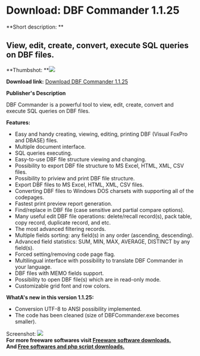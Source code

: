 # Download: DBF Commander 1.1.25

**Short description: **

## View, edit, create, convert, execute SQL queries on DBF files.

  
**Thumbshot: **![](http://www.freewarefiles.com/screenshot/dbfcmmndr_md.gif)   
  
**Download link:** [Download DBF Commander 1.1.25](http://freesoftwares.boysofts.com/DBF-Commander_program_59776.html)  
  

**Publisher's Description**  
  

DBF Commander is a powerful tool to view, edit, create, convert and execute
SQL queries on DBF files.

**Features:**

  * Easy and handy creating, viewing, editing, printing DBF (Visual FoxPro and DBASE) files. 
  * Multiple document interface. 
  * SQL queries executing. 
  * Easy-to-use DBF file structure viewing and changing. 
  * Possibility to export DBF file structure to MS Excel, HTML, XML, CSV files. 
  * Possibility to priview and print DBF file structure. 
  * Export DBF files to MS Excel, HTML, XML, CSV files. 
  * Converting DBF files to Windows DOS charsets with supporting all of the codepages. 
  * Fastest print preview report generation. 
  * Find/replace in DBF file (case sensitive and partial compare options). 
  * Many useful edit DBF file operations: delete/recall record(s), pack table, copy record, duplicate record, and etc. 
  * The most advanced filtering records. 
  * Multiple fields sorting: any field(s) in any order (ascending, descending). 
  * Advanced field statistics: SUM, MIN, MAX, AVERAGE, DISTINCT by any field(s). 
  * Forced setting/removing code page flag. 
  * Multilingual interface with possibility to translate DBF Commander in your language. 
  * DBF files with MEMO fields support. 
  * Possibility to open DBF file(s) which are in read-only mode. 
  * Customizable grid font and row colors. 

**WhatA's new in this version 1.1.25:**

  * Conversion UTF-8 to ANSI possibility implemented. 
  * The code has been cleaned (size of DBFCommander.exe becomes smaller). 

  
  
Screenshot: ![](http://www.freewarefiles.com/screenshot/dbfcmmndr.gif)  
**For more freeware softwares visit [Freeware software downloads.](http://freesoftwares.boysofts.com/)**   
**And [Free softwares and php script downloads.](http://www.boysofts.com/)**

